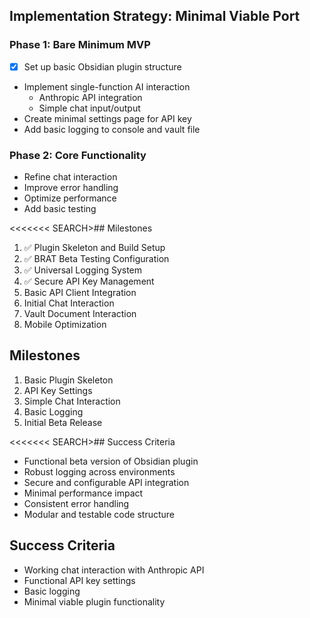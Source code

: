 ## Implementation Strategy: Minimal Viable Port

### Phase 1: Bare Minimum MVP
- [x] Set up basic Obsidian plugin structure
- Implement single-function AI interaction
  - Anthropic API integration
  - Simple chat input/output
- Create minimal settings page for API key
- Add basic logging to console and vault file

### Phase 2: Core Functionality
- Refine chat interaction
- Improve error handling
- Optimize performance
- Add basic testing

<<<<<<< SEARCH>## Milestones
1. ✅ Plugin Skeleton and Build Setup
2. ✅ BRAT Beta Testing Configuration
3. ✅ Universal Logging System
4. ✅ Secure API Key Management
5. Basic API Client Integration
6. Initial Chat Interaction
7. Vault Document Interaction
8. Mobile Optimization
## Milestones
1. Basic Plugin Skeleton
2. API Key Settings
3. Simple Chat Interaction
4. Basic Logging
5. Initial Beta Release

<<<<<<< SEARCH>## Success Criteria
- Functional beta version of Obsidian plugin
- Robust logging across environments
- Secure and configurable API integration
- Minimal performance impact
- Consistent error handling
- Modular and testable code structure
## Success Criteria
- Working chat interaction with Anthropic API
- Functional API key settings
- Basic logging
- Minimal viable plugin functionality
